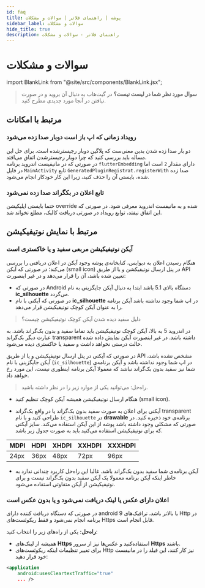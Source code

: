```yaml
---
id: faq
title: پوشه | راهنمای فلاتر | سوالات و مشکلات
sidebar_label: سوالات و مشکلات
hide_title: true
description: راهنمای فلاتر - سوالات و مشکلات
---
```


# سوالات و مشکلات

import BlankLink from "@site/src/components/BlankLink.jsx";

> **سوال مورد نظر شما در لیست نیست؟** در <BlankLink link="https://github.com/pusheco/pushe-flutter/issues?utf8=%E2%9C%93&q=is%3Aissue">گیت‌هاب</BlankLink> به دنبال آن بروید و در صورت نیافتن در آنجا <BlankLink link="https://github.com/pusheco/pushe-flutter/issues/new">مورد جدیدی</BlankLink> مطرح کنید.

## مرتبط با امکانات

### رویداد زمانی که اپ باز است دوبار صدا زده می‌شود

دو بار صدا زده شدن بدین معنی‌ست که پلاگین دوبار رجیسترشده است.
برای حل این مساله باید بررسی کنید که چرا دوبار رجیسترشدن اتفاق می‌افتد.    
در صورتی که در مانیفیست اندروید برنامه `flutterEmbedding` دارای مقدار `2` است اما در فایل `MainActivity` تابع `GeneratedPluginRegistrat.registerWith` صدا زده شده،‌ بایستی آن را حذف کنید، زیرا این کار خودکار انجام می‌شود.

### تابع اعلان در بکگراند صدا زده نمی‌شود

حتما بایستی اپلیکیشن override شده و به مانیفست اندروید معرفی شود. در صورتی که این اتفاق نیفتد، توابع رویداد در صورتی دریافت کالبک، مطلع نخواند شد.

## مرتبط با نمایش نوتیفیکیشن

### آیکن نوتیفیکیشن مربعی سفید و یا خاکستری‌ است

هنگام رسیدن اعلان به دیوایس، کتابخانه‌ی پوشه وجود آیکن در اعلان دریافتی را بررسی می‌کند؛ در صورتی که آیکن (small icon)  در پنل ارسال نوتیفیکشن و یا از طریق API تعیین شده باشد، آن را قرار می‌دهد و در غیر اینصورت:

* در صورتی که Android دستگاه بالای 5.1 باشد ابتدا به دنبال آیکن جایگزینی به نام **ic_silhouette** می‌گردد.
* در صورتی که آیکنی با نام **ic_silhouette** در اپ شما وجود نداشته  باشد آیکن برنامه را به عنوان آیکن کوچک نوتیفیکیشن قرار می‌دهد.

> دلیل سفید دیده شدن آیکن کوچک نوتیفیکیشن چیست؟

در اندروید 5 به بالا، آیکن کوچک نوتیفیکیشن باید تماما سفید و بدون بک‌گراند باشد. به عبارت دیگر بک‌گراند transparent داشته باشد. در غیر اینصورت آیکن نمایش‌ داده شده حالت درستی نخواهد داشت و سفید یا خاکستری دیده می‌شود.

در صورتی که آیکنی در پنل ارسال نوتیفیکیشن و یا از طریق API مشخص نشده باشد، آیکن جایگزینی با نام (`ic_silhouette`) در اپ شما وجود نداشته باشد و آیکن برنامه‌ی شما نیز سفید بدون بک‌گراند نباشد که معمولا آیکن برنامه اینطوری نیست، این مورد رخ خواهد داد.

> راه‌حل: می‌توانید یکی از موارد زیر را در نظر داشته باشید.

- هنگام ارسال نوتیفیکیشن همیشه آیکن کوچک تنظیم کنید (small icon).

- آیکنی برای اعلان به صورت سفید بدون بک‌گراند یا در واقع بک‌گراند transparent طراحی‌ کنید و با نام ‌`ic_silhouette` در **drawable**  برنامه‌ی خود ذخیره‌ کنید. در صورتی که مشکلی وجود‌ داشته باشد پوشه از این آیکن استفاده می‌کند. سایز آیکنی که برای نوتیفیکیشن استفاده می‌کنید باید به صورت جدول زیر باشد.

MDPI | HDPI | XHDPI | XXHDPI | XXXHDPI
-|-|-|-|-|
24px | 36px | 48px | 72px | 96px

-  آیکن برنامه‌ی شما سفید بدون بک‌گراند باشد. غالبا این راه‌حل کاربرد چندانی ندارد به خاطر اینکه آیکن برنامه معمولا یک آیکن سفید بدون بک‌گراند نیست  و برای نوتیفیکیشن از آیکن متفاوتی استفاده می‌شود.


### اعلان دارای عکس یا لینک دریافت نمی‌شود و یا بدون عکس است

در صورتی که دستگاه دریافت کننده دارای android 9 یا بالاتر باشد، ترافیک‌های Http در برنامه انجام نمی‌شود و فقط ریکوئست‌های Https قابل انجام است.

**راه‌حل:** یکی از راه‌های زیر را انتخاب کنید:

- همیشه از لینک‌های **Https** استفاده‌کنید و عکس‌ها نیز از سرور **Https** باشند.
- برای تغییر تنظیمات اینکه ریکوئست‌های Http نیز کار کنند، این فیلد را در مانیفست خود قرار دهید:

```xml
<application
    android:usesCleartextTraffic="true"
    ... />
```